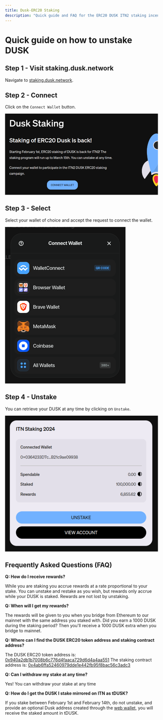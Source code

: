 ```yaml
---
title: Dusk-ERC20 Staking
description: "Quick guide and FAQ for the ERC20 DUSK ITN2 staking incentive"
---
```


# Quick guide on how to unstake DUSK
## Step 1 - Visit staking.dusk.network
Navigate to [staking.dusk.network](https://staking.dusk.network/). 

## Step 2 - Connect
Click on the `Connect Wallet` button. 

![Staking landing page.](../../../assets/itn/connect-wallet.png)

## Step 3 - Select
Select your wallet of choice and accept the request to connect the wallet.

![Select a wallet.](../../../assets/itn/select-wallet.png)

## Step 4 - Unstake
You can retrieve your DUSK at any time by clicking on `Unstake`.

![Unstake window approval.](../../../assets/itn/unstake.png)

## Frequently Asked Questions (FAQ)

**Q: How do I receive rewards?**

While you are staking you accrue rewards at a rate proportional to your stake. You can unstake and restake as you wish, but rewards only accrue while your DUSK is staked. Rewards are not lost by unstaking.

**Q: When will I get my rewards?**

The rewards will be given to you when you bridge from Ethereum to our mainnet with the same address you staked with. Did you earn a 1000 DUSK during the staking period? Then you'll receive a 1000 DUSK extra when you bridge to mainnet.

**Q: Where can I find the DUSK ERC20 token address and staking contract address?**

The DUSK ERC20 token address is: [0x940a2db1b7008b6c776d4faaca729d6d4a4aa551](https://etherscan.io/token/0x940a2db1b7008b6c776d4faaca729d6d4a4aa551)
The staking contract address is: [0x4ab6ffa52460979dde1e442fb95f8bac56c3adc3](https://etherscan.io/address/0x4ab6ffa52460979dde1e442fb95f8bac56c3adc3)

**Q: Can I withdraw my stake at any time?**

Yes! You can withdraw your stake at any time

**Q: How do I get the DUSK I stake mirrored on ITN as tDUSK?**

If you stake between February 1st and February 14th, do not unstake, and provide an optional Dusk address created through the [web wallet](https://wallet.dusk.network/), you will receive the staked amount in tDUSK.